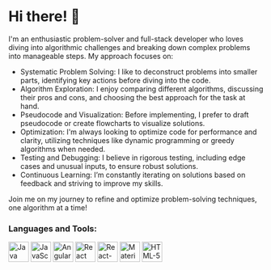 # Hi there! 👋

I'm an enthusiastic problem-solver and full-stack developer who loves diving into algorithmic challenges and breaking down complex problems into manageable steps. My approach focuses on:

 - Systematic Problem Solving: I like to deconstruct problems into smaller parts, identifying key actions before diving into the code.
 - Algorithm Exploration: I enjoy comparing different algorithms, discussing their pros and cons, and choosing the best approach for the task at hand.
 - Pseudocode and Visualization: Before implementing, I prefer to draft pseudocode or create flowcharts to visualize solutions.
 - Optimization: I'm always looking to optimize code for performance and clarity, utilizing techniques like dynamic programming or greedy algorithms when needed.
 - Testing and Debugging: I believe in rigorous testing, including edge cases and unusual inputs, to ensure robust solutions.
 - Continuous Learning: I’m constantly iterating on solutions based on feedback and striving to improve my skills.
   
Join me on my journey to refine and optimize problem-solving techniques, one algorithm at a time!

### Languages and Tools:
<p>
  <img src="https://cdn.jsdelivr.net/gh/devicons/devicon/icons/java/java-original.svg" alt="Java" width="40" height="40"/>
 
  <img src="https://cdn.jsdelivr.net/gh/devicons/devicon/icons/javascript/javascript-original.svg" alt="JavaScript" width="40" height="40"/>

  <img src="https://cdn.jsdelivr.net/gh/devicons/devicon@latest/icons/angular/angular-original.svg" alt="Angular" width="40" height="40"  />
 
  <img src="https://cdn.jsdelivr.net/gh/devicons/devicon@latest/icons/react/react-original-wordmark.svg" alt="React" width="40" height="40"  />

 <img src="https://cdn.jsdelivr.net/gh/devicons/devicon@latest/icons/reactrouter/reactrouter-original.svg"  alt="React-Router" width="40" height="40" />
          
 <img src="https://cdn.jsdelivr.net/gh/devicons/devicon@latest/icons/materialui/materialui-original.svg" alt="Material UI" width="40" height="40"  />

<img src="https://cdn.jsdelivr.net/gh/devicons/devicon@latest/icons/html5/html5-plain-wordmark.svg" alt="HTML-5" width="40" height="40" />
          
          
</p>
